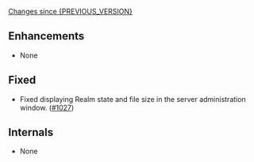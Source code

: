 [Changes since {PREVIOUS_VERSION}](https://github.com/realm/realm-studio/compare/{PREVIOUS_VERSION}...{CURRENT_VERSION})

## Enhancements
- None

## Fixed
- Fixed displaying Realm state and file size in the server administration window. ([#1027](https://github.com/realm/realm-studio/pull/1027))

## Internals
- None
